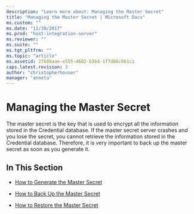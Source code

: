 ```yaml
---
description: "Learn more about: Managing the Master Secret"
title: "Managing the Master Secret | Microsoft Docs"
ms.custom: ""
ms.date: "11/30/2017"
ms.prod: "host-integration-server"
ms.reviewer: ""
ms.suite: ""
ms.tgt_pltfrm: ""
ms.topic: "article"
ms.assetid: 27688aae-e555-4682-b3b4-1f7d86c0b1c1
caps.latest.revision: 3
author: "christopherhouser"
manager: "anneta"
---
```

# Managing the Master Secret
The master secret is the key that is used to encrypt all the information stored in the Credential database. If the master secret server crashes and you lose the secret, you cannot retrieve the information stored in the Credential database. Therefore, it is very important to back up the master secret as soon as you generate it.  
  
## In This Section  
  
-   [How to Generate the Master Secret](../esso/how-to-generate-the-master-secret.md)  
  
-   [How to Back Up the Master Secret](../esso/how-to-back-up-the-master-secret.md)  
  
-   [How to Restore the Master Secret](../esso/how-to-restore-the-master-secret.md)
